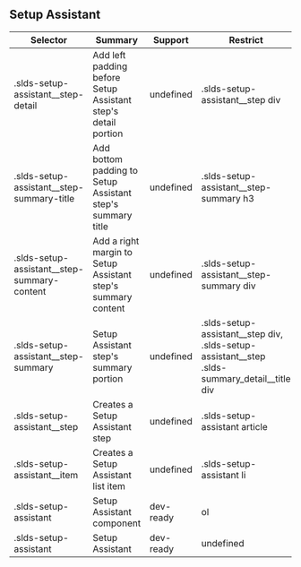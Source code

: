

## Setup Assistant

| Selector | Summary | Support | Restrict | Variant |
|-------|-------|-------|-------|-------|
| .slds-setup-assistant__step-detail | Add left padding before Setup Assistant step's detail portion | undefined | .slds-setup-assistant__step div | undefined |
| .slds-setup-assistant__step-summary-title | Add bottom padding to Setup Assistant step's summary title | undefined | .slds-setup-assistant__step-summary h3 | undefined |
| .slds-setup-assistant__step-summary-content | Add a right margin to Setup Assistant step's summary content | undefined | .slds-setup-assistant__step-summary div | undefined |
| .slds-setup-assistant__step-summary | Setup Assistant step's summary portion | undefined | .slds-setup-assistant__step div, .slds-setup-assistant__step .slds-summary_detail__title div | undefined |
| .slds-setup-assistant__step | Creates a Setup Assistant step | undefined | .slds-setup-assistant article | undefined |
| .slds-setup-assistant__item | Creates a Setup Assistant list item | undefined | .slds-setup-assistant li | undefined |
| .slds-setup-assistant | Setup Assistant component | dev-ready | ol | true |
| .slds-setup-assistant | Setup Assistant | dev-ready | undefined | undefined |